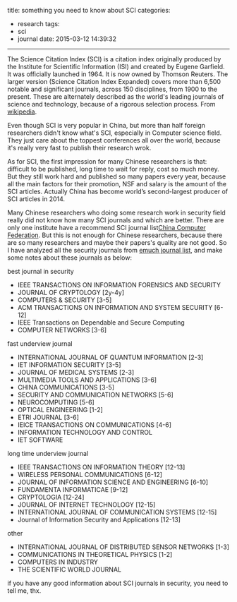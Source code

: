 title: something you need to know about SCI
categories:
  - research
tags:
  - sci
  - journal
date: 2015-03-12 14:39:32
---

The Science Citation Index (SCI) is a citation index originally produced by the Institute for Scientific Information (ISI) and created by Eugene Garfield. It was officially launched in 1964. It is now owned by Thomson Reuters. The larger version (Science Citation Index Expanded) covers more than 6,500 notable and significant journals, across 150 disciplines, from 1900 to the present. These are alternately described as the world's leading journals of science and technology, because of a rigorous selection process. From [wikipedia](http://en.wikipedia.org/wiki/Science_Citation_Index).
<!-- more -->

Even though SCI is very popular in China, but more than half foreign researchers didn't know what's SCI, especially in Computer science field. They just care about the toppest conferences all over the world, because it's really very fast to publish their research wrok. 

As for SCI, the first impression for many Chinese researchers is that: difficult to be published, long time to wait for reply, cost so much money. But they still work hard and published so many papers every year, because all the main factors for their promotion, NSF and salary is the amount of the SCI articles. Actually China has become world’s second-largest producer of SCI articles in 2014.


Many Chinese researchers who doing some research work in security field really did not know how many SCI journals and which are better. There are only one institute have a recommend SCI journal list[China Computer Federation](http://www.ccf.org.cn/sites/ccf/biaodan.jsp?contentId=2567814757428). But this is not enough for Chinese researchers, because there are so many researchers and maybe their papers's quality are not good. So I have analyzed all the security journals from [emuch journal list](http://emuch.net/bbs/journal.php?tag=%D0%C5%CF%A2%B0%B2%C8%AB), and make some notes about these journals as below:

best journal in security

+ IEEE TRANSACTIONS ON INFORMATION FORENSICS AND SECURITY
+ JOURNAL OF CRYPTOLOGY [2y-4y]
+ COMPUTERS & SECURITY [3-5]
+ ACM TRANSACTIONS ON INFORMATION AND SYSTEM SECURITY [6-12]
+ IEEE Transactions on Dependable and Secure Computing
+ COMPUTER NETWORKS [3-6]


fast underview journal

+ INTERNATIONAL JOURNAL OF QUANTUM INFORMATION [2-3]
+ IET INFORMATION SECURITY [3-5]
+ JOURNAL OF MEDICAL SYSTEMS [2-3]
+ MULTIMEDIA TOOLS AND APPLICATIONS [3-6]
+ CHINA COMMUNICATIONS [3-5]
+ SECURITY AND COMMUNICATION NETWORKS [5-6]
+ NEUROCOMPUTING [5-6]
+ OPTICAL ENGINEERING [1-2]
+ ETRI JOURNAL [3-6]
+ IEICE TRANSACTIONS ON COMMUNICATIONS [4-6]
+ INFORMATION TECHNOLOGY AND CONTROL
+ IET SOFTWARE

long time underview journal

+ IEEE TRANSACTIONS ON INFORMATION THEORY [12-13]
+ WIRELESS PERSONAL COMMUNICATIONS [6-12]
+ JOURNAL OF INFORMATION SCIENCE AND ENGINEERING [6-10]
+ FUNDAMENTA INFORMATICAE [9-12]
+ CRYPTOLOGIA [12-24]
+ JOURNAL OF INTERNET TECHNOLOGY [12-15]
+ INTERNATIONAL JOURNAL OF COMMUNICATION SYSTEMS [12-15]
+ Journal of Information Security and Applications [12-13]


other

+ INTERNATIONAL JOURNAL OF DISTRIBUTED SENSOR NETWORKS [1-3]
+ COMMUNICATIONS IN THEORETICAL PHYSICS [1-2]
+ COMPUTERS IN INDUSTRY
+ THE SCIENTIFIC WORLD JOURNAL

if you have any good information about SCI journals in security, you need to tell me, thx.
